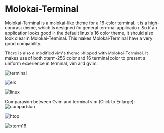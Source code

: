 Molokai-Terminal
================

Molokai-Terminal is a molokai-like theme for a 16-color terminal.  It is a
high-contrast theme, which is designed for general terminal application.  So if
an application looks good in the default linux's 16 color theme, it should also
look clear in Molokai-Terminal.  This makes Molokai-Terminal have a very good
compability.

There is also a modified vim's theme shipped with Molokai-Terminal.  It makes
use of both xterm-256 color and 16 terminal color to present a uniform
experience in terminal, vim and gvim.

![terminal](https://github.com/zhou13/molokai-terminal/raw/master/image/terminal.png)

![eix](https://github.com/zhou13/molokai-terminal/raw/master/image/eix.png)

![linux](https://github.com/zhou13/molokai-terminal/raw/master/image/linux.png)

Comparasion between Gvim and terminal vim (Click to Enlarge):
![comparision](https://github.com/zhou13/molokai-terminal/raw/master/image/comparision.png)

![htop](https://github.com/zhou13/molokai-terminal/raw/master/image/htop.png)

![xterm16](https://github.com/zhou13/molokai-terminal/raw/master/image/xterm16.png)
